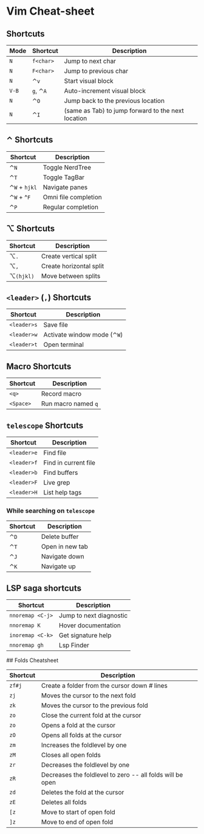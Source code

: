 # Vim Cheat-sheet

## Shortcuts

| Mode | Shortcut | Description |
| --- | --- | --- |
| `N` | `f<char>` | Jump to next char |
| `N` | `F<char>` | Jump to previous char |
| `N` | ⌃`v` | Start visual block |
| `V-B` | `g`, ⌃`A` | Auto-increment visual block |
| `N` | ⌃`O` | Jump back to the previous location |
| `N` | ⌃`I` | (same as Tab) to jump forward to the next location |

## ⌃ Shortcuts

| Shortcut | Description |
| --- | --- |
| ⌃`N` | Toggle NerdTree |
| ⌃`T` | Toggle TagBar |
| ⌃`W` + `hjkl` | Navigate panes |
| ⌃`W` + ^`F` | Omni file completion |
| ⌃`P` | Regular completion |

## ⌥ Shortcuts

| Shortcut | Description |
| --- | --- |
| ⌥`.` | Create vertical split |
| ⌥`,` | Create horizontal split |
| ⌥`(hjkl)` | Move between splits |

## `<leader>` (`,`) Shortcuts

| Shortcut | Description |
| --- | --- |
| `<leader>s` | Save file |
| `<leader>w` | Activate window mode (⌃`W`) |
| `<leader>t` | Open terminal |

## Macro Shortcuts

| Shortcut | Description |
| --- | --- |
| `<q>` | Record macro |
| `<Space>` | Run macro named `q` |

## `telescope` Shortcuts

| Shortcut | Description |
| --- | --- |
| `<leader>e` | Find file |
| `<leader>f` | Find in current file |
| `<leader>b` | Find buffers |
| `<leader>F` | Live grep |
| `<leader>H` | List help tags |

### While searching on `telescope`

| Shortcut | Description |
| --- | --- |
| ⌃`D` | Delete buffer |
| ⌃`T` | Open in new tab |
| ⌃`J` | Navigate down |
| ⌃`K` | Navigate up |

## LSP saga shortcuts

| Shortcut | Description |
| --- | --- |
| `nnoremap <C-j>` | Jump to next diagnostic |
| `nnoremap K` | Hover documentation |
| `inoremap <C-k>` | Get signature help |
| `nnoremap gh` | Lsp Finder |

## Folds Cheatsheet

| Shortcut | Description |
| --- | --- |
| `zf#j` | Create a folder from the cursor down _#_ lines |
| `zj` | Moves the cursor to the next fold |
| `zk` | Moves the cursor to the previous fold |
| `zo` | Close the current fold at the cursor |
| `zo` | Opens a fold at the cursor |
| `zO` | Opens all folds at the cursor |
| `zm` | Increases the foldlevel by one |
| `zM` | Closes all open folds |
| `zr` | Decreases the foldlevel by one |
| `zR` | Decreases the foldlevel to zero -- all folds will be open |
| `zd` | Deletes the fold at the cursor |
| `zE` | Deletes all folds |
| `[z` | Move to start of open fold |
| `]z` | Move to end of open fold |
